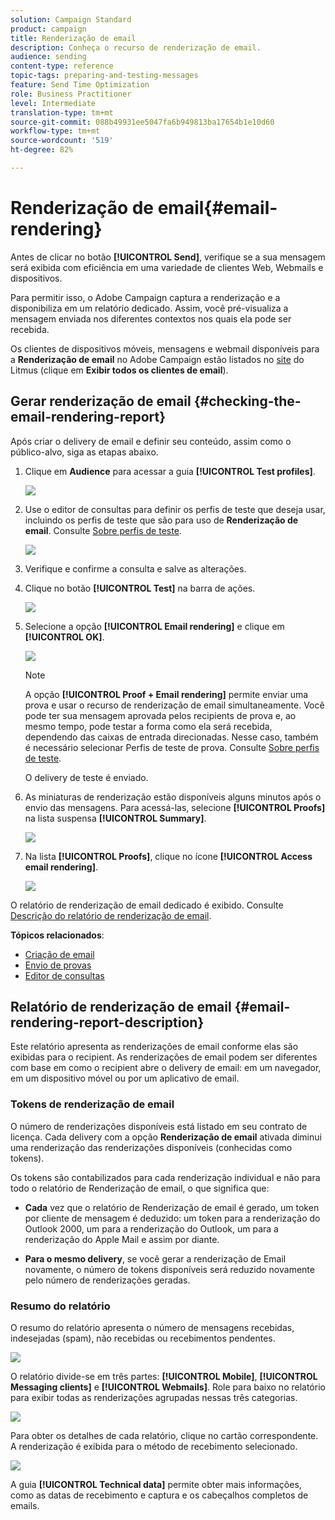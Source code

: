```yaml
---
solution: Campaign Standard
product: campaign
title: Renderização de email
description: Conheça o recurso de renderização de email.
audience: sending
content-type: reference
topic-tags: preparing-and-testing-messages
feature: Send Time Optimization
role: Business Practitioner
level: Intermediate
translation-type: tm+mt
source-git-commit: 088b49931ee5047fa6b949813ba17654b1e10d60
workflow-type: tm+mt
source-wordcount: '519'
ht-degree: 82%

---
```



# Renderização de email{#email-rendering}

Antes de clicar no botão **[!UICONTROL Send]**, verifique se a sua mensagem será exibida com eficiência em uma variedade de clientes Web, Webmails e dispositivos.

Para permitir isso, o Adobe Campaign captura a renderização e a disponibiliza em um relatório dedicado. Assim, você pré-visualiza a mensagem enviada nos diferentes contextos nos quais ela pode ser recebida.

Os clientes de dispositivos móveis, mensagens e webmail disponíveis para a **Renderização de email** no Adobe Campaign estão listados no [site](https://litmus.com/email-testing) do Litmus (clique em **Exibir todos os clientes de email**).

## Gerar renderização de email {#checking-the-email-rendering-report}

Após criar o delivery de email e definir seu conteúdo, assim como o público-alvo, siga as etapas abaixo.

1. Clique em **Audience** para acessar a guia **[!UICONTROL Test profiles]**.

   ![](assets/email_rendering_05.png)

1. Use o editor de consultas para definir os perfis de teste que deseja usar, incluindo os perfis de teste que são para uso de **Renderização de email**. Consulte [Sobre perfis de teste](../../audiences/using/managing-test-profiles.md).

   ![](assets/email_rendering_06.png)

1. Verifique e confirme a consulta e salve as alterações.
1. Clique no botão **[!UICONTROL Test]** na barra de ações.

   ![](assets/email_rendering_07.png)

1. Selecione a opção **[!UICONTROL Email rendering]** e clique em **[!UICONTROL OK]**.

   ![](assets/email_rendering_08.png)

   >[!NOTE]
   >
   >A opção **[!UICONTROL Proof + Email rendering]** permite enviar uma prova e usar o recurso de renderização de email simultaneamente. Você pode ter sua mensagem aprovada pelos recipients de prova e, ao mesmo tempo, pode testar a forma como ela será recebida, dependendo das caixas de entrada direcionadas. Nesse caso, também é necessário selecionar Perfis de teste de prova. Consulte [Sobre perfis de teste](../../audiences/using/managing-test-profiles.md).

   O delivery de teste é enviado.

1. As miniaturas de renderização estão disponíveis alguns minutos após o envio das mensagens. Para acessá-las, selecione **[!UICONTROL Proofs]** na lista suspensa **[!UICONTROL Summary]**.

   ![](assets/email_rendering_03.png)

1. Na lista **[!UICONTROL Proofs]**, clique no ícone **[!UICONTROL Access email rendering]**.

   ![](assets/email_rendering_04.png)

O relatório de renderização de email dedicado é exibido. Consulte [Descrição do relatório de renderização de email](#email-rendering-report-description).

**Tópicos relacionados**:

* [Criação de email](../../channels/using/creating-an-email.md)
* [Envio de provas](../../sending/using/sending-proofs.md)
* [Editor de consultas](../../automating/using/editing-queries.md#about-query-editor)

## Relatório de renderização de email {#email-rendering-report-description}

Este relatório apresenta as renderizações de email conforme elas são exibidas para o recipient. As renderizações de email podem ser diferentes com base em como o recipient abre o delivery de email: em um navegador, em um dispositivo móvel ou por um aplicativo de email.

### Tokens de renderização de email

O número de renderizações disponíveis está listado em seu contrato de licença. Cada delivery com a opção **Renderização de email** ativada diminui uma renderização das renderizações disponíveis (conhecidas como tokens).

Os tokens são contabilizados para cada renderização individual e não para todo o relatório de Renderização de email, o que significa que:

* **Cada** vez que o relatório de Renderização de email é gerado, um token por cliente de mensagem é deduzido: um token para a renderização do Outlook 2000, um para a renderização do Outlook, um para a renderização do Apple Mail e assim por diante.

* **Para o mesmo delivery**, se você gerar a renderização de Email novamente, o número de tokens disponíveis será reduzido novamente pelo número de renderizações geradas.

### Resumo do relatório

O resumo do relatório apresenta o número de mensagens recebidas, indesejadas (spam), não recebidas ou recebimentos pendentes.

![](assets/inbox_rendering_report.png)

O relatório divide-se em três partes: **[!UICONTROL Mobile]**, **[!UICONTROL Messaging clients]** e **[!UICONTROL Webmails]**. Role para baixo no relatório para exibir todas as renderizações agrupadas nessas três categorias.

![](assets/inbox_rendering_report_3.png)

Para obter os detalhes de cada relatório, clique no cartão correspondente. A renderização é exibida para o método de recebimento selecionado.

![](assets/inbox_rendering_report_2.png)

A guia **[!UICONTROL Technical data]** permite obter mais informações, como as datas de recebimento e captura e os cabeçalhos completos de emails.
